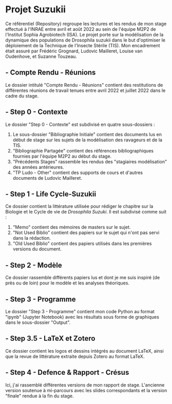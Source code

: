# Projet Suzukii

Ce référentiel (Repository) regroupe les lectures et les rendus de mon stage effectué à l'INRAE entre avril et août 2022 au sein de l'équipe M2P2 de l'Institut Sophia Agrobiotech (ISA). Le projet porte sur la modélisation de la dynamique des populations de Drosophila suzukii dans le but d'optimiser le déploiement de la Technique de l'Insecte Stérile (TIS). Mon encadrement était assuré par Frédéric Grognard, Ludovic Mailleret, Louise van Oudenhove, et Suzanne Touzeau.

## - Compte Rendu - Réunions
Le dossier intitulé "Compte Rendu - Réunions" contient des restitutions de différentes réunions de travail tenues entre avril 2022 et juillet 2022 dans le cadre du stage.

## - Step 0 - Contexte
Le dossier "Step 0 - Contexte" est subdivisé en quatre sous-dossiers :

1. Le sous-dossier "Bibliographie Initiale" contient des documents lus en début de stage sur les sujets de la modélisation des ravageurs et de la TIS.
2. "Bibliographie Partagée" contient des références bibliographiques fournies par l'équipe M2P2 au début du stage.
3. "Précédents Stages" rassemble les rendus des "stagiaires modélisation" des années antérieures.
4. "TP Ludo - Other" contient des supports de cours et d'autres documents de Ludovic Mailleret.

## - Step 1 - Life Cycle-Suzukii
Ce dossier contient la littérature utilisée pour rédiger le chapitre sur la Biologie et le Cycle de vie de *Drosophila Suzuki*. Il est subdivisé comme suit :
1. "Memo" contient des mémoires de masters sur le sujet.
2. "Not Used Biblio" contient des papiers sur le sujet qui n'ont pas servi dans la rédaction.
3. "Old Used Biblio" contient des papiers utilisés dans les premières versions du document.

## - Step 2 - Modèle
Ce dossier rassemble différents papiers lus et dont je me suis inspiré (de près ou de loin) pour le modèle et les analyses théoriques.

## - Step 3 - Programme
Le dossier "Step 3 - Programme" contient mon code Python au format "ipynb" (Jupyter Notebook) avec les résultats sous forme de graphiques dans le sous-dossier "Output".

## - Step 3.5 - LaTeX et Zotero
Ce dossier contient les logos et dessins intégrés au document LaTeX, ainsi que la revue de littérature extraite depuis Zotero au format LaTeX.

## - Step 4 - Defence & Rapport - Crésus
Ici, j'ai rassemblé différentes versions de mon rapport de stage. L'ancienne version soutenue à mi-parcours avec les slides correspondants et la version "finale" rendue à la fin du stage.
